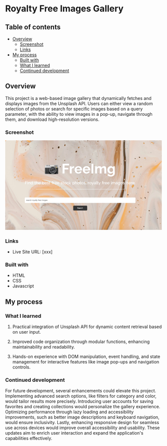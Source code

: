 # Royalty Free Images Gallery

## Table of contents

- [Overview](#overview)
  - [Screenshot](#screenshot)
  - [Links](#links)
- [My process](#my-process)
  - [Built with](#built-with)
  - [What I learned](#what-i-learned)
  - [Continued development](#continued-development)

## Overview

This project is a web-based image gallery that dynamically fetches and displays images from the Unsplash API. Users can either view a random selection of photos or search for specific images based on a query parameter, with the ability to view images in a pop-up, navigate through them, and download high-resolution versions.

### Screenshot

![image](screenshot.jpg)

### Links

- Live Site URL: [xxx]

### Built with

- HTML
- CSS
- Javascript

## My process

### What I learned

1. Practical integration of Unsplash API for dynamic content retrieval based on user input.

2. Improved code organization through modular functions, enhancing maintainability and readability.

3. Hands-on experience with DOM manipulation, event handling, and state management for interactive features like image pop-ups and navigation controls.

### Continued development

For future development, several enhancements could elevate this project. Implementing advanced search options, like filters for category and color, would tailor results more precisely. Introducing user accounts for saving favorites and creating collections would personalize the gallery experience. Optimizing performance through lazy loading and accessibility improvements, such as better image descriptions and keyboard navigation, would ensure inclusivity. Lastly, enhancing responsive design for seamless use across devices would improve overall accessibility and usability. These updates aim to enrich user interaction and expand the application's capabilities effectively.
